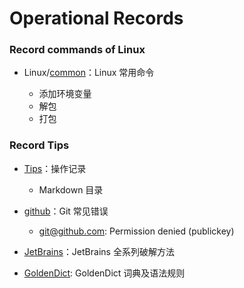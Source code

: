 # Operational Records

### Record commands of Linux

- Linux/[common](https://github.com/breky/notes/blob/master/Linux/common.md)：Linux 常用命令

  - 添加环境变量
  - 解包
  - 打包

### Record Tips

- [Tips](https://github.com/breky/notes/tree/master/Tips/Tips.md)：操作记录
  
  - Markdown 目录
  
- [github](https://github.com/breky/notes/tree/master/Tips/github.md)：Git 常见错误
  
  - git@github.com: Permission denied (publickey)

- [JetBrains](https://github.com/breky/notes/tree/master/Tips/JetBrains.md)：JetBrains 全系列破解方法

- [GoldenDict](https://github.com/breky/notes/releases): GoldenDict 词典及语法规则
